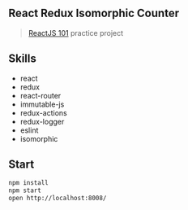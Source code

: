 React Redux Isomorphic Counter
---

> [ReactJS 101](https://github.com/kdchang/reactjs101) practice project


## Skills

* react
* redux
* react-router
* immutable-js
* redux-actions
* redux-logger
* eslint
* isomorphic


## Start

```bash
npm install
npm start
open http://localhost:8008/
```
